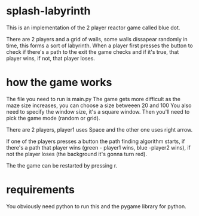 # splash-labyrinth

This is an implementation of the 2 player reactor game called blue dot.

There are 2 players and a grid of walls, some walls dissapear randomly in time, this forms a sort of labyrinth.
When a player first presses the button to check if there's a path to the exit the game checks and if it's true, that player wins, if not, that player loses.

# how the game works

The file you need to run is main.py
The game gets more difficult as the maze size increases, you can choose a size betweeen 20 and 100
You also need to specify the window size, it's a square window.
Then you'll need to pick the game mode (random or grid).

There are 2 players, player1 uses Space and the other one uses right arrow.

If one of the players presses a button the path finding algorithm starts, if there's a path that player wins (green - player1 wins, blue -player2 wins), if not the player loses (the background it's gonna turn red).

The the game can be restarted by pressing r.

# requirements

You obviously need python to run this and the pygame library for python.
